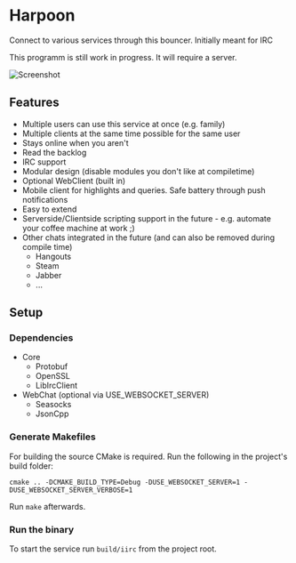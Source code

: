 # Harpoon
Connect to various services through this bouncer. Initially meant for IRC

This programm is still work in progress. It will require a server.

![Screenshot](https://www.0x17.de/proj/harpoonClient4.png)

## Features
 - Multiple users can use this service at once (e.g. family)
 - Multiple clients at the same time possible for the same user
 - Stays online when you aren't
 - Read the backlog
 - IRC support
 - Modular design (disable modules you don't like at compiletime)
 - Optional WebClient (built in)
 - Mobile client for highlights and queries. Safe battery through push notifications
 - Easy to extend
 - Serverside/Clientside scripting support in the future - e.g. automate your coffee machine at work ;)
 - Other chats integrated in the future (and can also be removed during compile time)
   - Hangouts
   - Steam
   - Jabber
   - ...

## Setup
### Dependencies
 - Core
   - Protobuf
   - OpenSSL
   - LibIrcClient
 - WebChat (optional via USE_WEBSOCKET_SERVER)
   - Seasocks
   - JsonCpp

### Generate Makefiles
For building the source CMake is required. Run the following in the project's build folder:
```
cmake .. -DCMAKE_BUILD_TYPE=Debug -DUSE_WEBSOCKET_SERVER=1 -DUSE_WEBSOCKET_SERVER_VERBOSE=1
```
Run ```make``` afterwards.

### Run the binary
To start the service run ```build/iirc``` from the project root.
